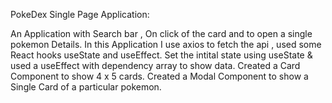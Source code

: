 PokeDex Single Page Application:

An Application  with  Search bar , On click of the card and to  open a single pokemon Details.
In this Application I use axios to fetch the api , used some React hooks useState and useEffect.
Set the intital state using useState & used a useEffect with dependency array to show data.
Created a Card Component to show 4 x 5 cards.
Created a Modal Component to show a Single Card of a particular pokemon.
